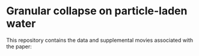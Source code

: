 # Granular collapse on particle-laden water
This repository contains the data and supplemental movies associated with the paper:

